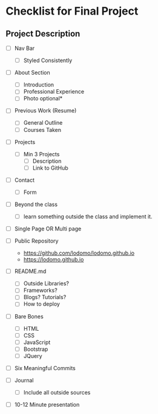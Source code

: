 # Checklist for Final Project

## Project Description
- [ ] Nav Bar
    - [ ] Styled Consistently
- [ ] About Section
    - [ ] Introduction
    - [ ] Professional Experience
    - [ ] Photo optional*
- [ ] Previous Work (Resume)
    - [ ] General Outline
    - [ ] Courses Taken
- [ ] Projects
    - [ ] Min 3 Projects
        - [ ] Description
        - [ ] Link to GitHub
- [ ] Contact
    - [ ] Form

- [ ] Beyond the class
    - [ ] learn something outside the class and implement it.

- [ ] Single Page OR Multi page

- [ ] Public Repository
    - https://github.com/lodomo/lodomo.github.io
    - https://lodomo.github.io

- [ ] README.md
    - [ ] Outside Libraries?
    - [ ] Frameworks?
    - [ ] Blogs? Tutorials?
    - [ ] How to deploy

- [ ] Bare Bones
    - [ ] HTML
    - [ ] CSS
    - [ ] JavaScript
    - [ ] Bootstrap
    - [ ] JQuery

- [ ] Six Meaningful Commits
- [ ] Journal
    - [ ] Include all outside sources

- [ ] 10-12 Minute presentation
